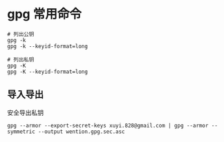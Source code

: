 gpg 常用命令
==============

```
# 列出公钥
gpg -k
gpg -k --keyid-format=long

# 列出私钥
gpg -K
gpg -K --keyid-format=long
```

## 导入导出

安全导出私钥
```
gpg --armor --export-secret-keys xuyi.828@gmail.com | gpg --armor --symmetric --output wention.gpg.sec.asc
```